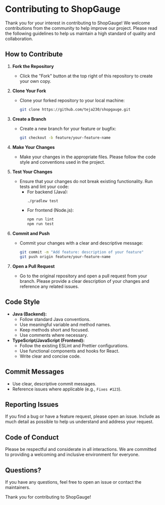 # Contributing to ShopGauge

Thank you for your interest in contributing to ShopGauge! We welcome contributions from the community to help improve
our project. Please read the following guidelines to help us maintain a high standard of quality and collaboration.

## How to Contribute

1. **Fork the Repository**
    - Click the "Fork" button at the top right of this repository to create your own copy.

2. **Clone Your Fork**
    - Clone your forked repository to your local machine:

      ```bash
      git clone https://github.com/teja230/shopgauge.git
      ```

3. **Create a Branch**
    - Create a new branch for your feature or bugfix:

      ```bash
      git checkout -b feature/your-feature-name
      ```

4. **Make Your Changes**
    - Make your changes in the appropriate files. Please follow the code style and conventions used in the project.

5. **Test Your Changes**
    - Ensure that your changes do not break existing functionality. Run tests and lint your code:
        - For backend (Java):
          ```bash
          ./gradlew test
          ```
        - For frontend (Node.js):
          ```bash
          npm run lint
          npm run test
          ```

6. **Commit and Push**
    - Commit your changes with a clear and descriptive message:

      ```bash
      git commit -m "Add feature: description of your feature"
      git push origin feature/your-feature-name
      ```

7. **Open a Pull Request**
    - Go to the original repository and open a pull request from your branch. Please provide a clear description of your
      changes and reference any related issues.

## Code Style

- **Java (Backend):**
    - Follow standard Java conventions.
    - Use meaningful variable and method names.
    - Keep methods short and focused.
    - Use comments where necessary.
- **TypeScript/JavaScript (Frontend):**
    - Follow the existing ESLint and Prettier configurations.
    - Use functional components and hooks for React.
    - Write clear and concise code.

## Commit Messages

- Use clear, descriptive commit messages.
- Reference issues where applicable (e.g., `Fixes #123`).

## Reporting Issues

If you find a bug or have a feature request, please open an issue. Include as much detail as possible to help us
understand and address your request.

## Code of Conduct

Please be respectful and considerate in all interactions. We are committed to providing a welcoming and inclusive
environment for everyone.

## Questions?

If you have any questions, feel free to open an issue or contact the maintainers.

Thank you for contributing to ShopGauge!
